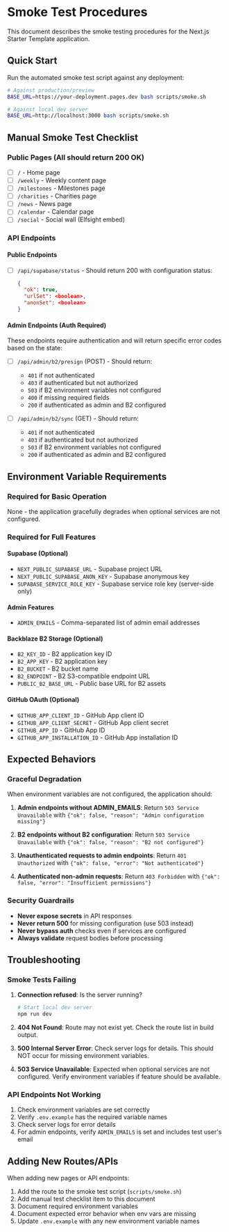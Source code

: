 # Smoke Test Procedures

This document describes the smoke testing procedures for the Next.js Starter Template application.

## Quick Start

Run the automated smoke test script against any deployment:

```bash
# Against production/preview
BASE_URL=https://your-deployment.pages.dev bash scripts/smoke.sh

# Against local dev server
BASE_URL=http://localhost:3000 bash scripts/smoke.sh
```

## Manual Smoke Test Checklist

### Public Pages (All should return 200 OK)

- [ ] `/` - Home page
- [ ] `/weekly` - Weekly content page
- [ ] `/milestones` - Milestones page
- [ ] `/charities` - Charities page
- [ ] `/news` - News page
- [ ] `/calendar` - Calendar page
- [ ] `/social` - Social wall (Elfsight embed)

### API Endpoints

#### Public Endpoints

- [ ] `/api/supabase/status` - Should return 200 with configuration status:
  ```json
  {
    "ok": true,
    "urlSet": <boolean>,
    "anonSet": <boolean>
  }
  ```

#### Admin Endpoints (Auth Required)

These endpoints require authentication and will return specific error codes based on the state:

- [ ] `/api/admin/b2/presign` (POST) - Should return:
  - `401` if not authenticated
  - `403` if authenticated but not authorized
  - `503` if B2 environment variables not configured
  - `400` if missing required fields
  - `200` if authenticated as admin and B2 configured

- [ ] `/api/admin/b2/sync` (GET) - Should return:
  - `401` if not authenticated
  - `403` if authenticated but not authorized
  - `503` if B2 environment variables not configured
  - `200` if authenticated as admin and B2 configured

## Environment Variable Requirements

### Required for Basic Operation

None - the application gracefully degrades when optional services are not configured.

### Required for Full Features

#### Supabase (Optional)
- `NEXT_PUBLIC_SUPABASE_URL` - Supabase project URL
- `NEXT_PUBLIC_SUPABASE_ANON_KEY` - Supabase anonymous key
- `SUPABASE_SERVICE_ROLE_KEY` - Supabase service role key (server-side only)

#### Admin Features
- `ADMIN_EMAILS` - Comma-separated list of admin email addresses

#### Backblaze B2 Storage (Optional)
- `B2_KEY_ID` - B2 application key ID
- `B2_APP_KEY` - B2 application key
- `B2_BUCKET` - B2 bucket name
- `B2_ENDPOINT` - B2 S3-compatible endpoint URL
- `PUBLIC_B2_BASE_URL` - Public base URL for B2 assets

#### GitHub OAuth (Optional)
- `GITHUB_APP_CLIENT_ID` - GitHub App client ID
- `GITHUB_APP_CLIENT_SECRET` - GitHub App client secret
- `GITHUB_APP_ID` - GitHub App ID
- `GITHUB_APP_INSTALLATION_ID` - GitHub App installation ID

## Expected Behaviors

### Graceful Degradation

When environment variables are not configured, the application should:

1. **Admin endpoints without ADMIN_EMAILS**: Return `503 Service Unavailable` with `{"ok": false, "reason": "Admin configuration missing"}`

2. **B2 endpoints without B2 configuration**: Return `503 Service Unavailable` with `{"ok": false, "reason": "B2 not configured"}`

3. **Unauthenticated requests to admin endpoints**: Return `401 Unauthorized` with `{"ok": false, "error": "Not authenticated"}`

4. **Authenticated non-admin requests**: Return `403 Forbidden` with `{"ok": false, "error": "Insufficient permissions"}`

### Security Guardrails

- **Never expose secrets** in API responses
- **Never return 500** for missing configuration (use 503 instead)
- **Never bypass auth** checks even if services are configured
- **Always validate** request bodies before processing

## Troubleshooting

### Smoke Tests Failing

1. **Connection refused**: Is the server running?
   ```bash
   # Start local dev server
   npm run dev
   ```

2. **404 Not Found**: Route may not exist yet. Check the route list in build output.

3. **500 Internal Server Error**: Check server logs for details. This should NOT occur for missing environment variables.

4. **503 Service Unavailable**: Expected when optional services are not configured. Verify environment variables if feature should be available.

### API Endpoints Not Working

1. Check environment variables are set correctly
2. Verify `.env.example` has the required variable names
3. Check server logs for error details
4. For admin endpoints, verify `ADMIN_EMAILS` is set and includes test user's email

## Adding New Routes/APIs

When adding new pages or API endpoints:

1. Add the route to the smoke test script (`scripts/smoke.sh`)
2. Add manual test checklist item to this document
3. Document required environment variables
4. Document expected error behavior when env vars are missing
5. Update `.env.example` with any new environment variable names
